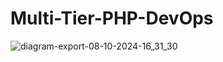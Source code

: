 # Multi-Tier-PHP-DevOps


 
![diagram-export-08-10-2024-16_31_30](https://github.com/user-attachments/assets/5f38abd6-0fe0-42ee-a986-88e93c4f0ea6)
